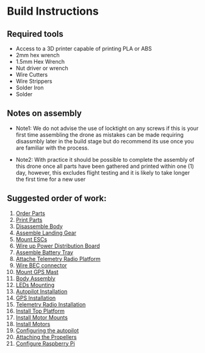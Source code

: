 Build Instructions
==
## Required tools
* Access to a 3D printer capable of printing PLA or ABS
* 2mm hex wrench
* 1.5mm Hex Wrench
* Nut driver or wrench
* Wire Cutters
* Wire Strippers
* Solder Iron
* Solder

## Notes on assembly
* Note1: We do not advise the use of locktight on any screws if this is your first time assembling the drone as mistakes can be made requiring disassmbly later in the build stage but do recommend its use once you are familiar with the process.

* Note2: With practice it should be possible to complete the assembly of this drone once all parts have been gathered and printed within one (1) day, however, this excludes flight testing and it is likely to take longer the first time for a new user 

## Suggested order of work:

1. [Order Parts](https://docs.google.com/spreadsheets/d/1iEDaoHABfFCszNGsnZw02dHB14kcI-Gh68_Vd7EEHdI/edit#gid=1882978022)
1. [Print Parts](instructions/print_parts.md)
1. [Disassemble Body](instructions/disassemble_body.md)
1. [Assemble Landing Gear](instructions/landing_gear.md)
1. [Mount ESCs](instructions/esc.md)
1. [Wire up Power Distribution Board](instructions/power_dist_board.md)
1. [Assemble Battery Tray](instructions/battery_tray.md)
1. [Attache Telemetry Radio Platform](instructions/telem_tray.md)
1. [Wire BEC connector](instructions/bec.md)
1. [Mount GPS Mast](instructions/gps_mast.md)
1. [Body Assembly](instructions/reassemble_body.md)
1. [LEDs Mounting](instructions/led.md)
1. [Autopilot Installation](instructions/px4.md)
1. [GPS Installation](instructions/gps.md)
1. [Telemetry Radio Installation](instructions/telem.md)
1. [Install Top Platform](instructions/platform.md)
1. [Install Motor Mounts](instructions/motor_mounts.md)
1. [Install Motors](instructions/motors.md)
1. [Configuring the autopilot]()
1. [Attaching the Propellers](instructions/props.md)
1. [Configure Raspberry Pi](instructions/configure_pi.md)
